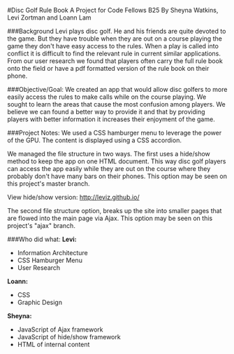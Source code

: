 #Disc Golf Rule Book
A Project for Code Fellows B25
By Sheyna Watkins, Levi Zortman and Loann Lam

###Background
Levi plays disc golf. He and his friends are quite devoted to the game. But they have trouble when they are out on a course playing the game they don't have easy access to the rules. When a play is called into conflict it is difficult to find the relevant rule in current similar applications. From our user research we found that players often carry the full rule book onto the field or have a pdf formatted version of the rule book on their phone.

###Objective/Goal:
We created an app that would allow disc golfers to more easily access the rules to make calls while on the course playing. We sought to learn the areas that cause the most confusion among players. We believe we can found a better way to provide it and that by providing players with better information it increases their enjoyment of the game.

###Project Notes:
We used a CSS hamburger menu to leverage the power of the GPU. The content is displayed using a CSS accordion.

We managed the file structure in two ways. The first uses a hide/show method to keep the app on one HTML document. This way disc golf players can access the app easily while they are out on the course where they probably don't have many bars on their phones. This option may be seen on this project's master branch.

View hide/show version: http://leviz.github.io/

The second file structure option, breaks up the site into smaller pages that are flowed into the main page via Ajax. This option may be seen on this project's "ajax" branch.

###Who did what:
**Levi:**
* Information Architecture
* CSS Hamburger Menu
* User Research

**Loann:**
* CSS
* Graphic Design

**Sheyna:**
* JavaScript of Ajax framework
* JavaScript of hide/show framework
* HTML of internal content
